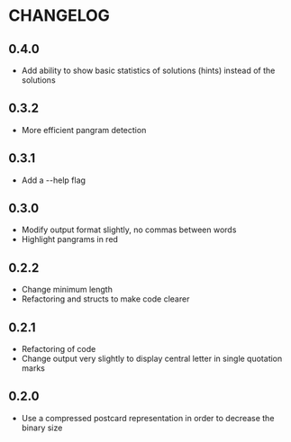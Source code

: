 # CHANGELOG

## 0.4.0

- Add ability to show basic statistics of solutions (hints) instead of the
  solutions

## 0.3.2

- More efficient pangram detection

## 0.3.1

- Add a --help flag

## 0.3.0

- Modify output format slightly, no commas between words
- Highlight pangrams in red

## 0.2.2

- Change minimum length
- Refactoring and structs to make code clearer

## 0.2.1

- Refactoring of code
- Change output very slightly to display central letter in single quotation marks

## 0.2.0

- Use a compressed postcard representation in order to decrease the binary size
